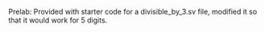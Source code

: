 Prelab: Provided with starter code for a divisible_by_3.sv file, modified it so that it would work for 5 digits.
